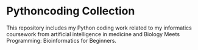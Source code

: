 # Pythoncoding Collection
This repository includes my Python coding work related to my informatics coursework from artificial intelligence in medicine and Biology Meets Programming: Bioinformatics for Beginners.
